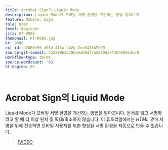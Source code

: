 ```yaml
---
title: Acrobat Sign의 Liquid Mode
description: Liquid Mode가 모바일 서명 환경을 개선하는 방법 알아보기
feature: Mobile, Sign
role: User
level: Beginner
jira: KT-8086
thumbnail: KT-8086.jpg
kt: 8086
exl-id: e7680e55-d95d-413a-bb2b-2ee6416b7b99
source-git-commit: 452299b2b786beab9df7a5019da4f3840d9cdec9
workflow-type: tm+mt
source-wordcount: '63'
ht-degree: 0%

---
```


# Acrobat Sign의 Liquid Mode

Liquid Mode가 모바일 서명 환경을 개선하는 방법을 알아봅니다. 문서를 읽고 서명하려고 할 때 더 이상 핀치 및 확대/축소하지 않습니다. 이 튜토리얼에서는 _HTML 양식_ 서명을 위해 전송하면 모바일 사용자를 위한 향상된 서명 환경을 자동으로 만들 수 있습니다.

>[!VIDEO](https://video.tv.adobe.com/v/333803?quality=12&learn=on&hidetitle=true)
